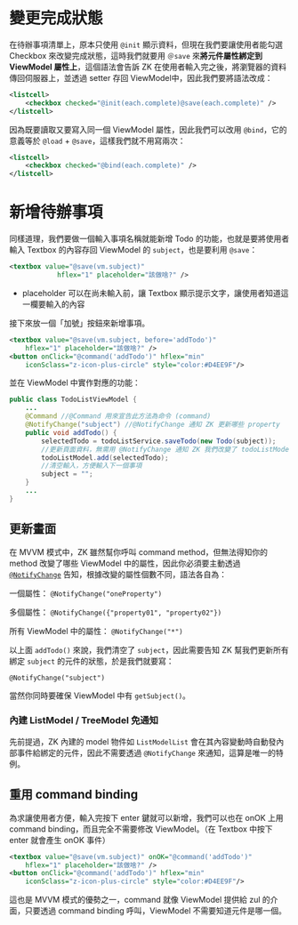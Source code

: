# 變更完成狀態
在待辦事項清單上，原本只使用 `@init` 顯示資料，但現在我們要讓使用者能勾選 Checkbox 來改變完成狀態，這時我們就要用 `＠save` 來**將元件屬性綁定到 ViewModel 屬性上**，這個語法會告訴 ZK 在使用者輸入完之後，將瀏覽器的資料傳回伺服器上，並透過 setter 存回 ViewModel中，因此我們要將語法改成：
```xml
<listcell>
	<checkbox checked="@init(each.complete)@save(each.complete)" />
</listcell>
```

因為既要讀取又要寫入同一個 ViewModel 屬性，因此我們可以改用 `@bind`，它的意義等於 `@load` + `@save`，這樣我們就不用寫兩次：
```xml
<listcell>
	<checkbox checked="@bind(each.complete)" />
</listcell>
```


# 新增待辦事項
同樣道理，我們要做一個輸入事項名稱就能新增 Todo 的功能，也就是要將使用者輸入 Textbox 的內容存回 ViewModel 的 `subject`，也是要利用 `@save`：
```xml
<textbox value="@save(vm.subject)"
			hflex="1" placeholder="該做啥?" />
```
* placeholder 可以在尚未輸入前，讓 Textbox 顯示提示文字，讓使用者知道這一欄要輸入的內容


接下來放一個「加號」按鈕來新增事項。
```xml
<textbox value="@save(vm.subject, before='addTodo')"
    hflex="1" placeholder="該做啥?" />
<button onClick="@command('addTodo')" hflex="min"
    iconSclass="z-icon-plus-circle" style="color:#D4EE9F"/>

```

並在 ViewModel 中實作對應的功能：
```java
public class TodoListViewModel {
    ...
    @Command //@Command 用來宣告此方法為命令 (command)
    @NotifyChange("subject") //@NotifyChange 通知 ZK 更新哪些 property
    public void addTodo() {
        selectedTodo = todoListService.saveTodo(new Todo(subject));
        //更新頁面資料，無需用 @NotifyChange 通知 ZK 我們改變了 todoListModel，它自行會通知元件繪製新增的一筆
        todoListModel.add(selectedTodo);
        //清空輸入，方便輸入下一個事項
        subject = "";
    }
    ...
}
```

## 更新畫面
在 MVVM 模式中，ZK 雖然幫你呼叫 command method，但無法得知你的 method 改變了哪些 ViewModel 中的屬性，因此你必須要主動透過 [`@NotifyChange`](http://books.zkoss.org/zk-mvvm-book/8.0/viewmodel/notification.html) 告知，根據改變的屬性個數不同，語法各自為：

一個屬性：
`@NotifyChange("oneProperty")`

多個屬性：
`@NotifyChange({"property01", "property02"})`

所有 ViewModel 中的屬性：
`@NotifyChange("*")`

以上面 `addTodo()` 來說，我們清空了 `subject`，因此需要告知 ZK 幫我們更新所有綁定 `subject` 的元件的狀態，於是我們就要寫：

`@NotifyChange("subject")`

當然你同時要確保 ViewModel 中有 `getSubject()`。

### 內建 ListModel / TreeModel 免通知
先前提過，ZK 內建的 model 物件如 `ListModelList` 會在其內容變動時自動發內部事件給綁定的元件，因此不需要透過 `@NotifyChange` 來通知，這算是唯一的特例。


## 重用 command binding
為求讓使用者方便，輸入完按下 enter 鍵就可以新增，我們可以也在 onOK 上用 command binding，而且完全不需要修改 ViewModel。（在 Textbox  中按下 enter 就會產生 onOK 事件）
```xml
<textbox value="@save(vm.subject)" onOK="@command('addTodo')"
    hflex="1" placeholder="該做啥?" />
<button onClick="@command('addTodo')" hflex="min"
    iconSclass="z-icon-plus-circle" style="color:#D4EE9F"/>
```
這也是 MVVM 模式的優勢之一，command 就像 ViewModel 提供給 zul 的介面，只要透過 command binding 呼叫，ViewModel 不需要知道元件是哪一個。
